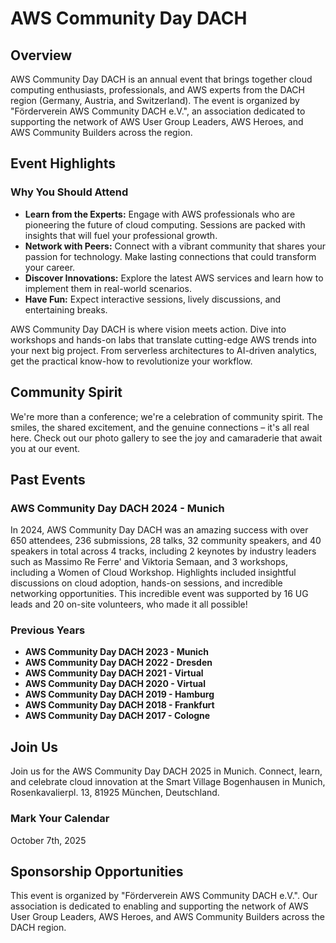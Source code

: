 # AWS Community Day DACH

## Overview

AWS Community Day DACH is an annual event that brings together cloud computing enthusiasts, professionals, and AWS experts from the DACH region (Germany, Austria, and Switzerland). The event is organized by "Förderverein AWS Community DACH e.V.", an association dedicated to supporting the network of AWS User Group Leaders, AWS Heroes, and AWS Community Builders across the region.

## Event Highlights

### Why You Should Attend

- **Learn from the Experts:** Engage with AWS professionals who are pioneering the future of cloud computing. Sessions are packed with insights that will fuel your professional growth.
- **Network with Peers:** Connect with a vibrant community that shares your passion for technology. Make lasting connections that could transform your career.
- **Discover Innovations:** Explore the latest AWS services and learn how to implement them in real-world scenarios.
- **Have Fun:** Expect interactive sessions, lively discussions, and entertaining breaks.

AWS Community Day DACH is where vision meets action. Dive into workshops and hands-on labs that translate cutting-edge AWS trends into your next big project. From serverless architectures to AI-driven analytics, get the practical know-how to revolutionize your workflow.

## Community Spirit

We're more than a conference; we're a celebration of community spirit. The smiles, the shared excitement, and the genuine connections – it's all real here. Check out our photo gallery to see the joy and camaraderie that await you at our event.

## Past Events

### AWS Community Day DACH 2024 - Munich

In 2024, AWS Community Day DACH was an amazing success with over 650 attendees, 236 submissions, 28 talks, 32 community speakers, and 40 speakers in total across 4 tracks, including 2 keynotes by industry leaders such as Massimo Re Ferre' and Viktoria Semaan, and 3 workshops, including a Women of Cloud Workshop. Highlights included insightful discussions on cloud adoption, hands-on sessions, and incredible networking opportunities. This incredible event was supported by 16 UG leads and 20 on-site volunteers, who made it all possible!

### Previous Years

- **AWS Community Day DACH 2023 - Munich**
- **AWS Community Day DACH 2022 - Dresden**
- **AWS Community Day DACH 2021 - Virtual**
- **AWS Community Day DACH 2020 - Virtual**
- **AWS Community Day DACH 2019 - Hamburg**
- **AWS Community Day DACH 2018 - Frankfurt**
- **AWS Community Day DACH 2017 - Cologne**

## Join Us

Join us for the AWS Community Day DACH 2025 in Munich. Connect, learn, and celebrate cloud innovation at the Smart Village Bogenhausen in Munich, Rosenkavalierpl. 13, 81925 München, Deutschland.

### Mark Your Calendar

October 7th, 2025

## Sponsorship Opportunities

This event is organized by "Förderverein AWS Community DACH e.V.". Our association is dedicated to enabling and supporting the network of AWS User Group Leaders, AWS Heroes, and AWS Community Builders across the DACH region.



